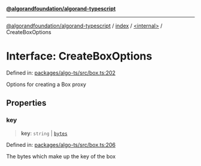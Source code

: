 [**@algorandfoundation/algorand-typescript**](../../../README.md)

***

[@algorandfoundation/algorand-typescript](../../../README.md) / [index](../../README.md) / [\<internal\>](../README.md) / CreateBoxOptions

# Interface: CreateBoxOptions

Defined in: [packages/algo-ts/src/box.ts:202](https://github.com/algorandfoundation/puya-ts/blob/main/packages/algo-ts/src/box.ts#L202)

Options for creating a Box proxy

## Properties

### key

> **key**: `string` \| [`bytes`](../../type-aliases/bytes.md)

Defined in: [packages/algo-ts/src/box.ts:206](https://github.com/algorandfoundation/puya-ts/blob/main/packages/algo-ts/src/box.ts#L206)

The bytes which make up the key of the box
